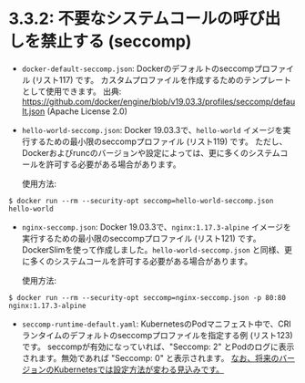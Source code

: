 # **3.3.2**: 不要なシステムコールの呼び出しを禁止する (seccomp)

* `docker-default-seccomp.json`: Dockerのデフォルトのseccompプロファイル (リスト117) です。
  カスタムプロファイルを作成するためのテンプレートとして使用できます。
  出典: https://github.com/docker/engine/blob/v19.03.3/profiles/seccomp/default.json (Apache License 2.0)

* `hello-world-seccomp.json`: Docker 19.03.3で、`hello-world` イメージを実行するための最小限のseccompプロファイル (リスト119) です。
  ただし、Dockerおよびruncのバージョンや設定によっては、更に多くのシステムコールを許可する必要がある場合があります。

  使用方法:
```console
$ docker run --rm --security-opt seccomp=hello-world-seccomp.json hello-world
```

* `nginx-seccomp.json`: Docker 19.03.3で、`nginx:1.17.3-alpine` イメージを実行するための最小限のseccompプロファイル (リスト121) です。
  DockerSlimを使って作成しました。`hello-world-seccomp.json` と同様、更に多くのシステムコールを許可する必要がある場合があります。

  使用方法:
```console
$ docker run --rm --security-opt seccomp=nginx-seccomp.json -p 80:80 nginx:1.17.3-alpine
```

* `seccomp-runtime-default.yaml`: KubernetesのPodマニフェスト中で、CRIランタイムのデフォルトのseccompプロファイルを指定する例 (リスト123) です。
  seccompが有効になっていれば、"Seccomp: 2" とPodのログに表示されます。無効であれば "Seccomp: 0" と表示されます。
  [なお、将来のバージョンのKubernetesでは設定方法が変わる見込みです。](https://github.com/kubernetes/enhancements/pull/1148)
